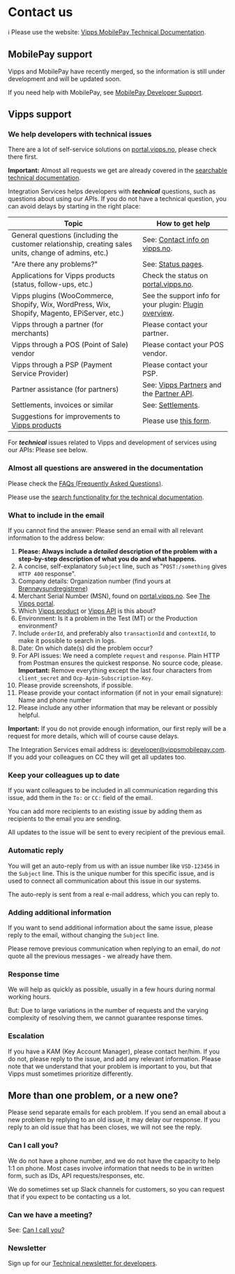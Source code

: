 <!-- START_METADATA
---
title: Contact us
sidebar_label: Contact us
sidebar_position: 110
pagination_next: null
pagination_prev: null
---
END_METADATA -->

# Contact us

<!-- START_COMMENT -->

ℹ️ Please use the website:
[Vipps MobilePay Technical Documentation](https://developer.vippsmobilepay.com/docs/vipps-developers/contact).

<!-- END_COMMENT -->

## MobilePay support

Vipps and MobilePay have recently merged, so the information is still under development and will be updated soon.

If you need help with MobilePay, see [MobilePay Developer Support](https://developer.mobilepay.dk/docs/support).

## Vipps support

### We help developers with technical issues

There are a lot of self-service solutions on
[portal.vipps.no](https://portal.vipps.no),
please check there first.

**Important:** Almost all requests we get are already covered in the
[searchable technical documentation](https://developer.vippsmobilepay.com/search).

Integration Services helps developers with _**technical**_ questions, such as questions about using our APIs.
If you do not have a technical question, you can avoid delays by starting in the right place:

| Topic | How to get help |
|--------|----------------|
| General questions (including the customer relationship, creating sales units, change of admins, etc.) | See: [Contact info on vipps.no](https://www.vipps.no/kontakt-oss/). |
| "Are there any problems?"  | See: [Status pages](./developer-resources/status-pages.md). |
| Applications for Vipps products (status, follow-ups, etc.) | Check the status on [portal.vipps.no](https://portal.vipps.no). |
| Vipps plugins (WooCommerce, Shopify, Wix, WordPress, Wix, Shopify, Magento, EPiServer, etc.)         | See the support info for your plugin: [Plugin overview](https://developer.vippsmobilepay.com/docs/vipps-plugins). |
| Vipps through a partner (for merchants) | Please contact your partner. |
| Vipps through a POS (Point of Sale) vendor | Please contact your POS vendor. |
| Vipps through a PSP (Payment Service Provider) | Please contact your PSP. |
| Partner assistance (for partners) | See: [Vipps Partners](https://developer.vippsmobilepay.com/docs/vipps-partner) and the [Partner API](https://developer.vippsmobilepay.com/docs/APIs/partner-api). |
| Settlements, invoices or similar | See: [Settlements](./settlements/README.md). |
| Suggestions for improvements to [Vipps products](https://www.vipps.no/produkter-og-tjenester/bedrift/)  | Please use [this form](https://www.vipps.no/kontakt-oss/). |

For _**technical**_ issues related to Vipps and development of services using our APIs: Please see below.

### Almost all questions are answered in the documentation

Please check the
[FAQs (Frequently Asked Questions)](https://developer.vippsmobilepay.com/docs/vipps-developers/faqs).

Please use the
[search functionality for the technical documentation](https://developer.vippsmobilepay.com/search).

### What to include in the email

If you cannot find the answer: Please send an email with all relevant
information to the address below:

1. **Please: Always include a _detailed_ description of the problem with a step-by-step description of what you do and what happens.**
2. A concise, self-explanatory `Subject` line, such as "`POST:/something` gives `HTTP 400` response".
3. Company details: Organization number (find yours at [Brønnøysundregistrene](https://brreg.no))
4. Merchant Serial Number (MSN), found on [portal.vipps.no](https://portal.vipps.no).
   See
   [The Vipps portal](https://developer.vippsmobilepay.com/docs/vipps-developers/developer-resources/portal).
5. Which
   [Vipps product](https://www.vipps.no/produkter-og-tjenester/bedrift/)
   or
   [Vipps API](https://developer.vippsmobilepay.com/docs/APIs)
   is this about?
6. Environment: Is it a problem in the Test (MT) or the Production environment?
7. Include `orderId`, and preferably also `transactionId` and `contextId`, to make it possible to search in logs.
8. Date: On which date(s) did the problem occur?
9. For API issues: We need a complete `request` and `response`.
   Plain HTTP from Postman ensures the quickest response.
   No source code, please.
   **Important:** Remove everything except the last four characters from
   `client_secret` and `Ocp-Apim-Subscription-Key`.
10. Please provide screenshots, if possible.
11. Please provide your contact information (if not in your email signature): Name and phone number
12. Please include any other information that may be relevant or possibly helpful.

**Important:** If you do not provide enough information, our first reply will
be a request for more details, which will of course cause delays.

The Integration Services email address is: developer@vippsmobilepay.com.
If you add your colleagues on CC they will get all updates too.

### Keep your colleagues up to date

If you want colleagues to be included in all communication regarding this issue,
add them in the `To:` or `CC:` field of the email.

You can add more recipients to an existing issue by adding them as recipients
to the email you are sending.

All updates to the issue will be sent to every recipient of the previous email.

### Automatic reply

You will get an auto-reply from us with an issue number like `VSD-123456` in
the `Subject` line. This is the unique number for this specific issue, and is
used to connect all communication about this issue in our systems.

The auto-reply is sent from a real e-mail address, which you can reply to.

### Adding additional information

If you want to send additional information about the same issue,
please reply to the email, without changing the `Subject` line.

Please remove previous communication when replying to an email, do _not_ quote
all the previous messages - we already have them.

### Response time

We will help as quickly as possible, usually in a few hours during normal
working hours.

But: Due to large variations in the number of requests and the
varying complexity of resolving them, we cannot guarantee response times.

### Escalation

If you have a KAM (Key Account Manager), please contact her/him.
If you do not, please reply to the issue, and add any relevant information.
Please note that we understand that your problem is important to you,
but that Vipps must sometimes prioritize differently.

## More than one problem, or a new one?

Please send separate emails for each problem. If you send an email about a
new problem by replying to an old issue, it may delay our response.
If you reply to an old issue that has been closes, we will not see the reply.

### Can I call you?

We do not have a phone number, and we do not have the capacity to
help 1:1 on phone. Most cases involve information that needs to be in written form,
such as IDs, API requests/responses, etc.

We do sometimes set up Slack channels for customers, so you can request that if
you expect to be contacting us a lot.

### Can we have a meeting?

See: [Can I call you?](#can-i-call-you)

### Newsletter

Sign up for our [Technical newsletter for developers](./newsletters/README.md).
